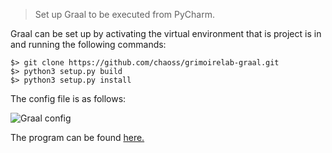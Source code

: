 > Set up Graal to be executed from PyCharm.

Graal can be set up by activating the virtual environment that is project is in and running the following commands:
```
$> git clone https://github.com/chaoss/grimoirelab-graal.git
$> python3 setup.py build
$> python3 setup.py install
```

The config file is as follows:

![Graal config](/graal_config.png)

The program can be found [here.](https://github.com/chaoss/grimoirelab-graal/blob/master/README.md#from-python)
